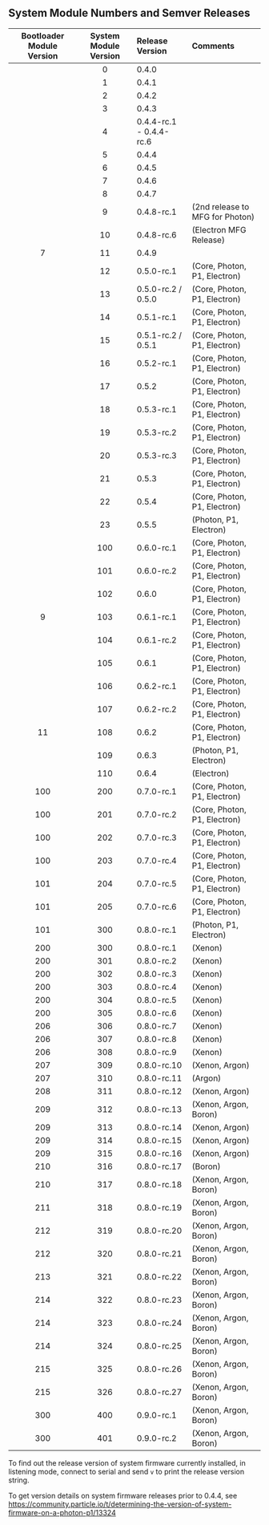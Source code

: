 ## System Module Numbers and Semver Releases

| Bootloader Module Version | System Module Version | Release Version | Comments |
|:---:|:---:|:------|:---|
|     |   0 | 0.4.0 | |
|     |   1 | 0.4.1 | |
|     |   2 | 0.4.2 | |
|     |   3 | 0.4.3 | |
|     |   4 | 0.4.4-rc.1 - 0.4.4-rc.6 | |
|     |   5 | 0.4.4 | |
|     |   6 | 0.4.5 | |
|     |   7 | 0.4.6 | |
|     |   8 | 0.4.7 | |
|     |   9 | 0.4.8-rc.1 |         (2nd release to MFG for Photon) |
|     |  10 | 0.4.8-rc.6 |         (Electron MFG Release) |
|   7 |  11 | 0.4.9 | |
|     |  12 | 0.5.0-rc.1 |         (Core, Photon, P1, Electron) |
|     |  13 | 0.5.0-rc.2 / 0.5.0 | (Core, Photon, P1, Electron) |
|     |  14 | 0.5.1-rc.1 |         (Core, Photon, P1, Electron) |
|     |  15 | 0.5.1-rc.2 / 0.5.1 | (Core, Photon, P1, Electron) |
|     |  16 | 0.5.2-rc.1 |         (Core, Photon, P1, Electron) |
|     |  17 | 0.5.2 |              (Core, Photon, P1, Electron) |
|     |  18 | 0.5.3-rc.1 |         (Core, Photon, P1, Electron) |
|     |  19 | 0.5.3-rc.2 |         (Core, Photon, P1, Electron) |
|     |  20 | 0.5.3-rc.3 |         (Core, Photon, P1, Electron) |
|     |  21 | 0.5.3 |              (Core, Photon, P1, Electron) |
|     |  22 | 0.5.4 |              (Core, Photon, P1, Electron) |
|     |  23 | 0.5.5 |              (Photon, P1, Electron)       |
|     | 100 | 0.6.0-rc.1 |         (Core, Photon, P1, Electron) |
|     | 101 | 0.6.0-rc.2 |         (Core, Photon, P1, Electron) |
|     | 102 | 0.6.0 |              (Core, Photon, P1, Electron) |
|   9 | 103 | 0.6.1-rc.1 |         (Core, Photon, P1, Electron) |
|     | 104 | 0.6.1-rc.2 |         (Core, Photon, P1, Electron) |
|     | 105 | 0.6.1 |              (Core, Photon, P1, Electron) |
|     | 106 | 0.6.2-rc.1 |         (Core, Photon, P1, Electron) |
|     | 107 | 0.6.2-rc.2 |         (Core, Photon, P1, Electron) |
|  11 | 108 | 0.6.2 |              (Core, Photon, P1, Electron) |
|     | 109 | 0.6.3 |              (Photon, P1, Electron)       |
|     | 110 | 0.6.4 |              (Electron)                   |
| 100 | 200 | 0.7.0-rc.1 |         (Core, Photon, P1, Electron) |
| 100 | 201 | 0.7.0-rc.2 |         (Core, Photon, P1, Electron) |
| 100 | 202 | 0.7.0-rc.3 |         (Core, Photon, P1, Electron) |
| 100 | 203 | 0.7.0-rc.4 |         (Core, Photon, P1, Electron) |
| 101 | 204 | 0.7.0-rc.5 |         (Core, Photon, P1, Electron) |
| 101 | 205 | 0.7.0-rc.6 |         (Core, Photon, P1, Electron) |
| 101 | 300 | 0.8.0-rc.1 |         (Photon, P1, Electron) |
| 200 | 300 | 0.8.0-rc.1 |         (Xenon) |
| 200 | 301 | 0.8.0-rc.2 |         (Xenon) |
| 200 | 302 | 0.8.0-rc.3 |         (Xenon) |
| 200 | 303 | 0.8.0-rc.4 |         (Xenon) |
| 200 | 304 | 0.8.0-rc.5 |         (Xenon) |
| 200 | 305 | 0.8.0-rc.6 |         (Xenon) |
| 206 | 306 | 0.8.0-rc.7 |         (Xenon) |
| 206 | 307 | 0.8.0-rc.8 |         (Xenon) |
| 206 | 308 | 0.8.0-rc.9 |         (Xenon) |
| 207 | 309 | 0.8.0-rc.10 |         (Xenon, Argon) |
| 207 | 310 | 0.8.0-rc.11 |         (Argon) |
| 208 | 311 | 0.8.0-rc.12 |         (Xenon, Argon) |
| 209 | 312 | 0.8.0-rc.13 |         (Xenon, Argon, Boron) |
| 209 | 313 | 0.8.0-rc.14 |         (Xenon, Argon) |
| 209 | 314 | 0.8.0-rc.15 |         (Xenon, Argon) |
| 209 | 315 | 0.8.0-rc.16 |         (Xenon, Argon) |
| 210 | 316 | 0.8.0-rc.17 |         (Boron) |
| 210 | 317 | 0.8.0-rc.18 |         (Xenon, Argon, Boron) |
| 211 | 318 | 0.8.0-rc.19 |         (Xenon, Argon, Boron) |
| 212 | 319 | 0.8.0-rc.20 |         (Xenon, Argon, Boron) |
| 212 | 320 | 0.8.0-rc.21 |         (Xenon, Argon, Boron) |
| 213 | 321 | 0.8.0-rc.22 |         (Xenon, Argon, Boron) |
| 214 | 322 | 0.8.0-rc.23 |         (Xenon, Argon, Boron) |
| 214 | 323 | 0.8.0-rc.24 |         (Xenon, Argon, Boron) |
| 214 | 324 | 0.8.0-rc.25 |         (Xenon, Argon, Boron) |
| 215 | 325 | 0.8.0-rc.26 |         (Xenon, Argon, Boron) |
| 215 | 326 | 0.8.0-rc.27 |         (Xenon, Argon, Boron) |
| 300 | 400 | 0.9.0-rc.1  |         (Xenon, Argon, Boron) |
| 300 | 401 | 0.9.0-rc.2  |         (Xenon, Argon, Boron) |


To find out the release version of system firmware currently installed, in listening mode,
connect to serial and send `v` to print the release version string.

To get version details on system firmware releases prior to 0.4.4, see https://community.particle.io/t/determining-the-version-of-system-firmware-on-a-photon-p1/13324
